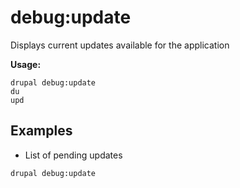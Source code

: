 # debug:update
Displays current updates available for the application

**Usage:**
```
drupal debug:update
du
upd
```

## Examples
* List of pending updates
```
drupal debug:update
```
